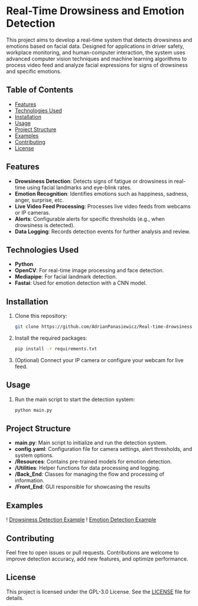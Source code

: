 # Real-Time Drowsiness and Emotion Detection

This project aims to develop a real-time system that detects drowsiness and emotions based on facial data. Designed for applications in driver safety, workplace monitoring, and human-computer interaction, the system uses advanced computer vision techniques and machine learning algorithms to process video feed and analyze facial expressions for signs of drowsiness and specific emotions.

## Table of Contents
- [Features](#features)
- [Technologies Used](#technologies-used)
- [Installation](#installation)
- [Usage](#usage)
- [Project Structure](#project-structure)
- [Examples](#examples)
- [Contributing](#contributing)
- [License](#license)

## Features
- **Drowsiness Detection**: Detects signs of fatigue or drowsiness in real-time using facial landmarks and eye-blink rates.
- **Emotion Recognition**: Identifies emotions such as happiness, sadness, anger, surprise, etc.
- **Live Video Feed Processing**: Processes live video feeds from webcams or IP cameras.
- **Alerts**: Configurable alerts for specific thresholds (e.g., when drowsiness is detected).
- **Data Logging**: Records detection events for further analysis and review.

## Technologies Used
- **Python**
- **OpenCV**: For real-time image processing and face detection.
- **Mediapipe**: For facial landmark detection.
- **Fastai**: Used for emotion detection with a CNN model.

## Installation
1. Clone this repository:
    ```bash
    git clone https://github.com/AdrianPanasiewicz/Real-time-drowsiness-and-emotion-detection.git
    ```
2. Install the required packages:
    ```bash
    pip install -r requirements.txt
    ```
3. (Optional) Connect your IP camera or configure your webcam for live feed.

## Usage
1. Run the main script to start the detection system:
    ```bash
    python main.py
    ```

## Project Structure
- **main.py**: Main script to initialize and run the detection system.
- **config.yaml**: Configuration file for camera settings, alert thresholds, and system options.
- **/Resources**: Contains pre-trained models for emotion detection.
- **/Utilities**: Helper functions for data processing and logging.
- **/Back_End**: Classes for managing the flow and processing of information.
- **/Front_End**: GUI responsible for showcasing the results

## Examples
! [Drowsiness Detection Example](examples/drowsiness_example.jpg)
! [Emotion Detection Example](examples/emotion_example.jpg)

## Contributing
Feel free to open issues or pull requests. Contributions are welcome to improve detection accuracy, add new features, and optimize performance.

## License
This project is licensed under the GPL-3.0 License. See the [LICENSE](LICENSE) file for details.
